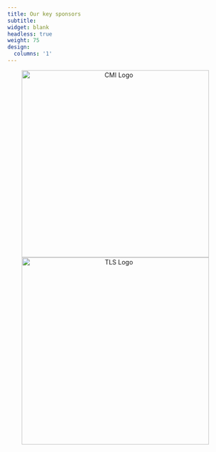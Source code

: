 ```yaml
---
title: Our key sponsors
subtitle: 
widget: blank
headless: true
weight: 75
design:
  columns: '1'
---
```


<div style="text-align: center;">
  <a href="https://www.royce.ac.uk/" target="_blank">
    <img src="/media/henry_royce_institute_logo.png" alt="CMI Logo" style="width: 420px; height: auto; display: inline-block; margin-right: 20px;">
  </a>
  <a href="https://learntechnique.com/" target="_blank">
  <img src="/media/tls_logo.png" alt="TLS Logo" style="width: 420px; height: auto; display: inline-block; margin-right: 20px;">
  </a>
</div>


<!--**We are currently inviting sponsorships for this workshop. For more details on how to support us, please visit our [call for sponsorship](https://multimodalai.github.io/call_for_sponsorship/) page.**-->
